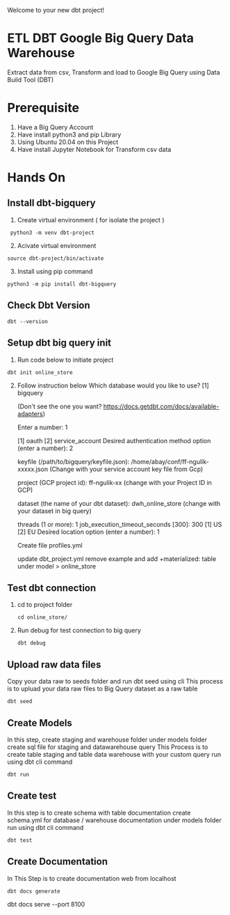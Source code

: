 Welcome to your new dbt project!

# ETL DBT Google Big Query Data Warehouse
Extract data from csv, Transform and load to Google Big Query using Data Build Tool (DBT)

# Prerequisite
1.  Have a Big Query Account
2.  Have install python3 and pip Library
3.  Using Ubuntu 20.04 on this Project
4.  Have install Jupyter Notebook for Transform csv data

# Hands On 
##  Install dbt-bigquery
1.  Create virtual environment ( for isolate the project )
   
   ```
    python3 -m venv dbt-project
   ```
2.  Acivate virtual environment
   ```
   source dbt-project/bin/activate
   ```
3.  Install using pip command
   ```
   python3 -m pip install dbt-bigquery
   ```
    
##  Check Dbt Version
   ```
   dbt --version
   ```
##  Setup dbt big query init 
1.   Run code below to initiate project 
   ```
   dbt init online_store
   ```
2.   Follow instruction below
   Which database would you like to use?
   [1] bigquery

      (Don't see the one you want? https://docs.getdbt.com/docs/available-adapters)

      Enter a number: 1

      [1] oauth
      [2] service_account
      Desired authentication method option (enter a number): 2

      keyfile (/path/to/bigquery/keyfile.json): /home/abay/conf/ff-ngulik-xxxxx.json (Change with your service account key file from Gcp)

      project (GCP project id): ff-ngulik-xx (change with your Project ID in GCP)

      dataset (the name of your dbt dataset): dwh_online_store (change with your dataset in big query)

      threads (1 or more): 1
      job_execution_timeout_seconds [300]: 300
      [1] US
      [2] EU
      Desired location option (enter a number): 1

      Create file profiles.yml
   
      update dbt_project.yml
        remove example
        and add +materialized: table
        under model > online_store
 
##  Test dbt connection
1.   cd to project folder
      ```
     cd online_store/
      ```
3.   Run debug for test connection to big query
      ```
     dbt debug
      ```
     
##  Upload raw data files
   Copy your data raw to seeds folder and run dbt seed using cli
   This process is to upluad your data raw files to Big Query dataset as a raw table
   ```
   dbt seed
   ```
##  Create Models
   In this step, create staging and warehouse folder under models folder
   create sql file for staging and datawarehouse query
   This Process is to create table staging and table data warehouse with your custom query
   run using dbt cli command
   ```
   dbt run
   ```
##  Create test
   In this step is to create schema with table documentation
   create schema.yml for database / warehouse documentation under models folder
   run using dbt cli command
   ```
   dbt test
   ```

##  Create Documentation
   In This Step is to create documentation web from localhost
   ```
   dbt docs generate
   ```
   dbt docs serve --port 8100
   ```
   
   ```
